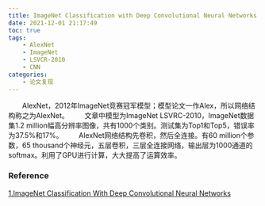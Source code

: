 ```yaml
---
title: ImageNet Classification with Deep Convolutional Neural Networks
date: 2021-12-01 21:17:49
toc: true
tags:
    - AlexNet
    - ImageNet
    - LSVCR-2010
    - CNN
categories:
    - 论文复现
---
```


&emsp;&emsp;AlexNet，2012年ImageNet竞赛冠军模型；模型论文一作Alex，所以网络结构称之为AlexNet。
&emsp;&emsp;文章中模型为ImageNet LSVRC-2010，ImageNet数据集1.2 million幅高分辨率图像，共有1000个类别。测试集为Top1和Top5，错误率为37.5%和17%。
&emsp;&emsp;AlexNet网络结构先卷积，然后全连接。有60 million个参数，65 thousand个神经元，五层卷积，三层全连接网络，输出层为1000通道的softmax。利用了GPU进行计算，大大提高了运算效率。

<!--more-->




<!-- <object data="/pdf/AlexNet.pdf" type="application/pdf" width="800px" height="1000px"> -->



### Reference
[1.ImageNet Classification With Deep Convolutional Neural Networks][1]





[1]: https://proceedings.neurips.cc/paper/2012/file/c399862d3b9d6b76c8436e924a68c45b-Paper.pdf

